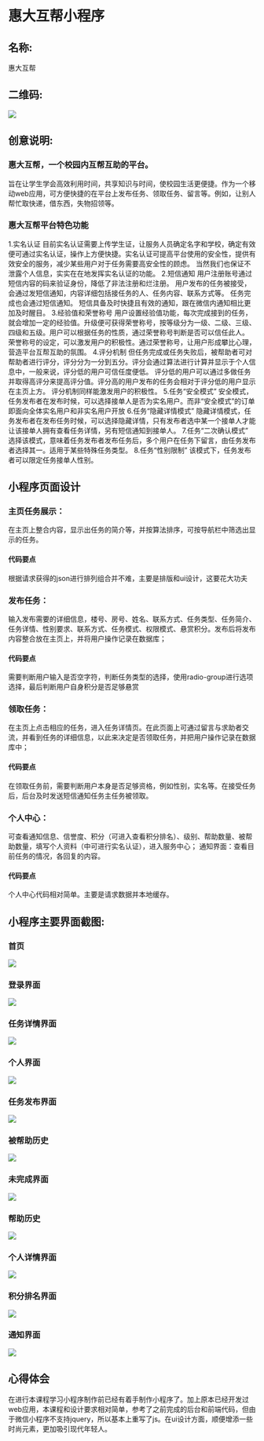 # 惠大互帮小程序
## 名称:
惠大互帮
## 二维码:
![](https://github.com/lanehunter/web-wechat-2017/blob/master/1514080901215/img/gh_2aabd89f19e1_258.jpg)
## 创意说明:
### 惠大互帮，一个校园内互帮互助的平台。
旨在让学生学会高效利用时间，共享知识与时间，使校园生活更便捷。作为一个移动web应用，可方便快捷的在平台上发布任务、领取任务、留言等。例如，让别人帮忙取快递，借东西，失物招领等。
### 惠大互帮平台特色功能
1.实名认证
目前实名认证需要上传学生证，让服务人员确定名字和学校，确定有效便可通过实名认证，操作上方便快捷。实名认证可提高平台使用的安全性，提供有效安全的服务，减少某些用户对于任务需要高安全性的顾虑。
当然我们也保证不泄露个人信息，实实在在地发挥实名认证的功能。
2.短信通知
用户注册账号通过短信内容的码来验证身份，降低了非法注册和烂注册。
用户发布的任务被接受，会通过发短信通知，内容详细包括接任务的人、任务内容、联系方式等。
任务完成也会通过短信通知。
短信具备及时快捷且有效的通知，跟在微信内通知相比更加及时醒目。
3.经验值和荣誉称号
用户设置经验值功能，每次完成接到的任务，就会增加一定的经验值。升级便可获得荣誉称号，按等级分为一级、二级、三级、四级和五级。用户可以根据任务的性质，通过荣誉称号判断是否可以信任此人。
荣誉称号的设定，可以激发用户的积极性。通过荣誉称号，让用户形成攀比心理，营造平台互帮互助的氛围。
4.评分机制
但任务完成或任务失败后，被帮助者可对帮助者进行评分，评分分为一分到五分。评分会通过算法进行计算并显示于个人信息中，一般来说，评分低的用户可信任度便低。
评分低的用户可以通过多做任务并取得高评分来提高评分值。评分高的用户发布的任务会相对于评分低的用户显示在主页上方。
评分机制同样能激发用户的积极性。
5.任务“安全模式”
安全模式，任务发布者在发布时候，可以选择接单人是否为实名用户。而非“安全模式”的订单即面向全体实名用户和非实名用户开放
6.任务“隐藏详情模式”
隐藏详情模式，任务发布者在发布任务时候，可以选择隐藏详情，只有发布者选中某一个接单人才能让该接单人拥有查看任务详情，另有短信通知到接单人。 
7.任务“二次确认模式”
选择该模式，意味着任务发布者发布任务后，多个用户在任务下留言，由任务发布者选择其一。适用于某些特殊任务类型。 
8.任务“性别限制”
该模式下，任务发布者可以限定任务接单人性别。

## 小程序页面设计
### 主页任务展示：
在主页上整合内容，显示出任务的简介等，并按算法排序，可按导航栏中筛选出显示的任务。
#### 代码要点
根据请求获得的json进行排列组合并不难，主要是排版和ui设计，这要花大功夫
### 发布任务：
输入发布需要的详细信息，楼号、房号、姓名、联系方式、任务类型、任务简介、任务详情、性别要求、联系方式、任务模式、权限模式、悬赏积分。发布后将发布内容整合放在主页上，并将用户操作记录在数据库；
#### 代码要点
需要判断用户输入是否空字符，判断任务类型的选择，使用radio-group进行选项选择，最后判断用户自身积分是否足够悬赏
### 领取任务：
在主页上点击相应的任务，进入任务详情页。在此页面上可通过留言与求助者交流，并看到任务的详细信息，以此来决定是否领取任务，并把用户操作记录在数据库中；
#### 代码要点
在领取任务前，需要判断用户本身是否足够资格，例如性别，实名等。在接受任务后，后台及时发送短信通知任务主任务被领取。
### 个人中心：
可查看通知信息、信誉度、积分（可进入查看积分排名）、级别、帮助数量、被帮助数量，填写个人资料（中可进行实名认证），进入服务中心；
通知界面：查看目前任务的情况，各回复的内容。
#### 代码要点
个人中心代码相对简单。主要是请求数据并本地缓存。
## 小程序主要界面截图:
### 首页
![](https://github.com/lanehunter/web-wechat-2017/blob/master/1514080901215/img/%E5%BE%AE%E4%BF%A1%E5%9B%BE%E7%89%87_20171228091143.jpg)
### 登录界面
![](https://github.com/lanehunter/web-wechat-2017/blob/master/1514080901215/img/%E5%BE%AE%E4%BF%A1%E5%9B%BE%E7%89%87_20171228091146.jpg)
### 任务详情界面
![](https://github.com/lanehunter/web-wechat-2017/blob/master/1514080901215/img/%E5%BE%AE%E4%BF%A1%E5%9B%BE%E7%89%87_20171228091128.jpg)
### 个人界面
![](https://github.com/lanehunter/web-wechat-2017/blob/master/1514080901215/img/%E5%BE%AE%E4%BF%A1%E5%9B%BE%E7%89%87_20171228091132.jpg)
### 任务发布界面
![](https://github.com/lanehunter/web-wechat-2017/blob/master/1514080901215/img/%E5%BE%AE%E4%BF%A1%E5%9B%BE%E7%89%87_20171228091139.jpg)
### 被帮助历史
![](https://github.com/lanehunter/web-wechat-2017/blob/master/1514080901215/img/%E5%BE%AE%E4%BF%A1%E5%9B%BE%E7%89%87_20171228091056.jpg)
### 未完成界面
![](https://github.com/lanehunter/web-wechat-2017/blob/master/1514080901215/img/%E5%BE%AE%E4%BF%A1%E5%9B%BE%E7%89%87_20171228091105.jpg)
### 帮助历史
![](https://github.com/lanehunter/web-wechat-2017/blob/master/1514080901215/img/%E5%BE%AE%E4%BF%A1%E5%9B%BE%E7%89%87_20171228091109.jpg)
### 个人详情界面
![](https://github.com/lanehunter/web-wechat-2017/blob/master/1514080901215/img/%E5%BE%AE%E4%BF%A1%E5%9B%BE%E7%89%87_20171228091116.jpg)
### 积分排名界面
![](https://github.com/lanehunter/web-wechat-2017/blob/master/1514080901215/img/%E5%BE%AE%E4%BF%A1%E5%9B%BE%E7%89%87_20171228091122.jpg)
### 通知界面
![](https://github.com/lanehunter/web-wechat-2017/blob/master/1514080901215/img/%E5%BE%AE%E4%BF%A1%E5%9B%BE%E7%89%87_20171228091124.jpg)
## 心得体会
在进行本课程学习小程序制作前已经有着手制作小程序了。加上原本已经开发过web应用，本课程和设计要求相对简单，参考了之前完成的后台和前端代码，但由于微信小程序不支持jquery，所以基本上重写了js。在ui设计方面，顺便增添一些时尚元素，更加吸引现代年轻人。
